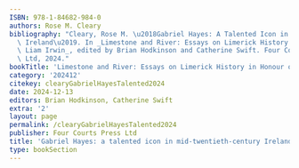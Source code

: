 ```yaml
---
ISBN: 978-1-84682-984-0
authors: Rose M. Cleary
bibliography: "Cleary, Rose M. \u2018Gabriel Hayes: A Talented Icon in Mid-Twentieth-Century\
  \ Ireland\u2019. In _Limestone and River: Essays on Limerick History in Honour of\
  \ Liam Irwin_, edited by Brian Hodkinson and Catherine Swift. Four Courts Press\
  \ Ltd, 2024."
bookTitle: 'Limestone and River: Essays on Limerick History in Honour of Liam Irwin'
category: '202412'
citekey: clearyGabrielHayesTalented2024
date: 2024-12-13
editors: Brian Hodkinson, Catherine Swift
extra: '2'
layout: page
permalink: /clearyGabrielHayesTalented2024
publisher: Four Courts Press Ltd
title: 'Gabriel Hayes: a talented icon in mid-twentieth-century Ireland'
type: bookSection
---
```

